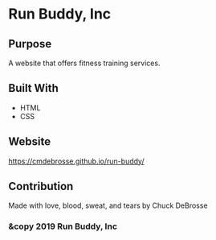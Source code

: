 # Run Buddy, Inc

## Purpose
A website that offers fitness training services.

## Built With
* HTML
* CSS

## Website
https://cmdebrosse.github.io/run-buddy/

## Contribution
Made with love, blood, sweat, and tears by Chuck DeBrosse

### &copy 2019 Run Buddy, Inc
